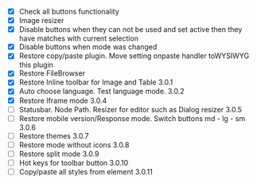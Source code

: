 - [x] Check all buttons functionality 
- [x] Image resizer
- [x] Disable buttons when they can not be used and set active then they have matches with current selection
- [x] Disable buttons when mode was changed
- [x] Restore copy/paste plugin. Move setting onpaste  handler toWYSIWYG this plugin
- [x] Restore FileBrowser
- [x] Restore Inline toolbar for Image and Table 3.0.1
- [x] Auto choose language. Test language mode. 3.0.2
- [x] Restore Iframe mode 3.0.4
- [ ] Statusbar. Node Path. Resizer for editor such as Dialog resizer 3.0.5
- [ ] Restore mobile version/Response mode. Switch buttons md - lg - sm 3.0.6
- [ ] Restore themes 3.0.7
- [ ] Restore mode without icons 3.0.8
- [ ] Restore split mode 3.0.9
- [ ] Hot keys for toolbar button  3.0.10
- [ ] Copy/paste all styles from element  3.0.11
